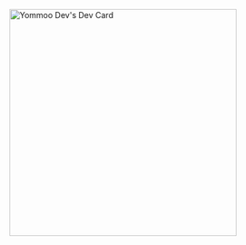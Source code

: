 <a href="https://app.daily.dev/yommoo26"><img src="https://api.daily.dev/devcards/910e191bc8f043cb8325b368e3c153ff.png?r=6yo" width="400" alt="Yommoo Dev's Dev Card"/></a>
